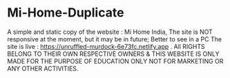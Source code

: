 # Mi-Home-Duplicate
A simple and static copy of the website : Mi Home India, 
The site is NOT responsive at the moment, but it may be in future;
Better to see in a PC
The site is live :
https://unruffled-murdock-6e73fc.netlify.app .
All RIGHTS BELONG TO THEIR OWN RESPECTIVE OWNERS & THIS WEBSITE IS ONLY MADE FOR THE PURPOSE OF EDUCATION ONLY NOT FOR MARKETING OR ANY OTHER ACTIVITIES.

